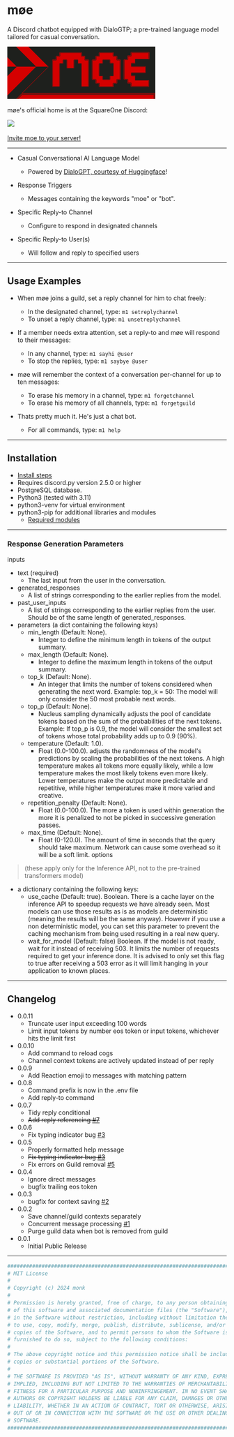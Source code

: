 # møe

A Discord chatbot equipped with DialoGTP; a pre-trained language model tailored for casual conversation.

<img decoding="async" loading="lazy" alt="moe banner red and white pixelated letters" src="https://raw.githubusercontent.com/monk-afk/moe/main/docs/images/moe_banner_v3_680x240.png"  width="340"/>

møe's official home is at the SquareOne Discord:

[![](https://dcbadge.limes.pink/api/server/pE4Tu3cf23)](https://discord.gg/pE4Tu3cf23)

[Invite moe to your server!](https://discord.com/oauth2/authorize?client_id=1249786267898740757)

___

- Casual Conversational AI Language Model
  - Powered by [DialoGPT, courtesy of Huggingface](https://huggingface.co/docs/transformers/main/en/model_doc/dialogpt)!

- Response Triggers
  - Messages containing the keywords "moe" or "bot".

- Specific Reply-to Channel
  - Configure to respond in designated channels

- Specific Reply-to User(s)
  - Will follow and reply to specified users

___


## Usage Examples

- When møe joins a guild, set a reply channel for him to chat freely:
  - In the designated channel, type: `m1 setreplychannel`
  - To unset a reply channel, type: `m1 unsetreplychannel`

- If a member needs extra attention, set a reply-to and møe will respond to their messages:
  - In any channel, type: `m1 sayhi @user`
  - To stop the replies, type: `m1 saybye @user`

- møe will remember the context of a conversation per-channel for up to ten messages:
  - To erase his memory in a channel, type: `m1 forgetchannel`
  - To erase his memory of all channels, type: `m1 forgetguild`

- Thats pretty much it. He's just a chat bot.
  - For all commands, type: `m1 help`

___

## Installation

- [Install steps](docs/install.sh)
- Requires discord.py version 2.5.0 or higher
- PostgreSQL database.
- Python3 (tested with 3.11)
- python3-venv for virtual environment
- python3-pip for additional libraries and modules
  - [Required modules](docs/requirements.txt)

___

### Response Generation Parameters

inputs
  - text (required)
    - The last input from the user in the conversation.
  - generated_responses
    - A list of strings corresponding to the earlier replies from the model.
  - past_user_inputs
    - A list of strings corresponding to the earlier replies from the user. Should be of the same length of generated_responses.
  - parameters (a dict containing the following keys)
    - min_length (Default: None).
      - Integer to define the minimum length in tokens of the output summary.
    - max_length (Default: None).
      - Integer to define the maximum length in tokens of the output summary.
    - top_k (Default: None).
      - An integer that limits the number of tokens considered when generating the next word. Example: top_k = 50: The model will only consider the 50 most probable next words.
    - top_p (Default: None).
      - Nucleus sampling dynamically adjusts the pool of candidate tokens based on the sum of the probabilities of the next tokens. Example: If top_p is 0.9, the model will consider the smallest set of tokens whose total probability adds up to 0.9 (90%).
    - temperature (Default: 1.0).
      - Float (0.0-100.0). adjusts the randomness of the model's predictions by scaling the probabilities of the next tokens. A high temperature makes all tokens more equally likely, while a low temperature makes the most likely tokens even more likely. Lower temperatures make the output more predictable and repetitive, while higher temperatures make it more varied and creative.
    - repetition_penalty (Default: None).
      - Float (0.0-100.0). The more a token is used within generation the more it is penalized to not be picked in successive generation passes.
    - max_time (Default: None).
      - Float (0-120.0). The amount of time in seconds that the query should take maximum. Network can cause some overhead so it will be a soft limit.
options 
  > (these apply only for the Inference API, not to the pre-trained transformers model)
  - a dictionary containing the following keys:
    - use_cache (Default: true). Boolean. There is a cache layer on the inference API to speedup requests we have already seen. Most models can use those results as is as models are deterministic (meaning the results will be the same anyway). However if you use a non deterministic model, you can set this parameter to prevent the caching mechanism from being used resulting in a real new query.
    - wait_for_model (Default: false) Boolean. If the model is not ready, wait for it instead of receiving 503. It limits the number of requests required to get your inference done. It is advised to only set this flag to true after receiving a 503 error as it will limit hanging in your application to known places.

___

## Changelog

- 0.0.11
  - Truncate user input exceeding 100 words
  - Limit input tokens by number eos token or input tokens, whichever hits the limit first
- 0.0.10
  - Add command to reload cogs
  - Channel context tokens are actively updated instead of per reply
- 0.0.9
  - Add Reaction emoji to messages with matching pattern
- 0.0.8
  - Command prefix is now in the .env file
  - Add reply-to command
- 0.0.7
  - Tidy reply conditional
  - ~~Add reply referencing [#7](https://github.com/monk-afk/moe/issues/7)~~
- 0.0.6
  - Fix typing indicator bug [#3](https://github.com/monk-afk/moe/issues/3)
- 0.0.5
  - Properly formatted help message
  - ~~Fix typing indicator bug [#3](https://github.com/monk-afk/moe/issues/3)~~
  - Fix errors on Guild removal [#5](https://github.com/monk-afk/moe/issues/5)
- 0.0.4
  - Ignore direct messages
  - bugfix trailing eos token
- 0.0.3
  - bugfix for context saving [#2](https://github.com/monk-afk/moe/issues/2)
- 0.0.2
  - Save channel/guild contexts separately
  - Concurrent message processing [#1](https://github.com/monk-afk/moe/issues/1)
  - Purge guild data when bot is removed from guild
- 0.0.1
  - Initial Public Release

___

```py
####################################################################################
# MIT License                                                                      #
#                                                                                  #
# Copyright (c) 2024 monk                                                          #
#                                                                                  #
# Permission is hereby granted, free of charge, to any person obtaining a copy     #
# of this software and associated documentation files (the "Software"), to deal    #
# in the Software without restriction, including without limitation the rights     #
# to use, copy, modify, merge, publish, distribute, sublicense, and/or sell        #
# copies of the Software, and to permit persons to whom the Software is            #
# furnished to do so, subject to the following conditions:                         #
#                                                                                  #
# The above copyright notice and this permission notice shall be included in all   #
# copies or substantial portions of the Software.                                  #
#                                                                                  #
# THE SOFTWARE IS PROVIDED "AS IS", WITHOUT WARRANTY OF ANY KIND, EXPRESS OR       #
# IMPLIED, INCLUDING BUT NOT LIMITED TO THE WARRANTIES OF MERCHANTABILITY,         #
# FITNESS FOR A PARTICULAR PURPOSE AND NONINFRINGEMENT. IN NO EVENT SHALL THE      #
# AUTHORS OR COPYRIGHT HOLDERS BE LIABLE FOR ANY CLAIM, DAMAGES OR OTHER           #
# LIABILITY, WHETHER IN AN ACTION OF CONTRACT, TORT OR OTHERWISE, ARISING FROM,    #
# OUT OF OR IN CONNECTION WITH THE SOFTWARE OR THE USE OR OTHER DEALINGS IN THE    #
# SOFTWARE.                                                                        #
####################################################################################
```